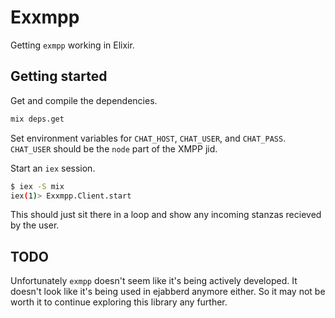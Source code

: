 # Exxmpp

Getting `exmpp` working in Elixir.

## Getting started

Get and compile the dependencies.

```bash
mix deps.get
```

Set environment variables for `CHAT_HOST`, `CHAT_USER`, and `CHAT_PASS`.
`CHAT_USER` should be the `node` part of the XMPP jid.

Start an `iex` session.

```bash
$ iex -S mix
iex(1)> Exxmpp.Client.start
```

This should just sit there in a loop and show any incoming stanzas recieved by
the user.

## TODO

Unfortunately `exmpp` doesn't seem like it's being actively developed. It doesn't
look like it's being used in ejabberd anymore either. So it may not be worth
it to continue exploring this library any further.
